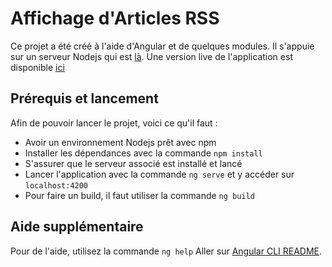 # Affichage d'Articles RSS

Ce projet a été créé à l'aide d'Angular et de quelques modules.
Il s'appuie sur un serveur Nodejs qui est [là](https://github.com/mzerbo98/RSS-Reader-Server).
Une version live de l'application est disponible [ici](https://edacy-mz-rss.herokuapp.com/)

## Prérequis et lancement

Afin de pouvoir lancer le projet, voici ce qu'il faut : 
* Avoir un environnement Nodejs prêt avec npm
* Installer les dépendances avec la commande `npm install`
* S'assurer que le serveur associé est installé et lancé
* Lancer l'application avec la commande `ng serve` et y accéder sur `localhost:4200`
* Pour faire un build, il faut utiliser la commande `ng build`

## Aide supplémentaire

Pour de l'aide, utilisez la commande `ng help` Aller sur [Angular CLI README](https://github.com/angular/angular-cli/blob/master/README.md).
